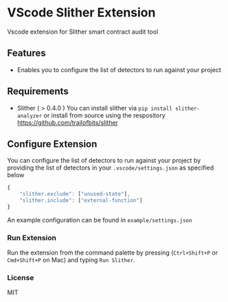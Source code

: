 # VScode Slither Extension

Vscode extension for Slither smart contract audit tool

## Features
* Enables you to configure the list of detectors to run against your project


## Requirements
* Slither ( > 0.4.0 ) 
You can install slither via `pip install slither-analyzer`
or install from source using the respository https://github.com/trailofbits/slither

## Configure Extension
You can configure the list of detectors to run against your project by providing the list
of detectors in your `.vscode/settings.json` as specified below

```js
{
    "slither.exclude": ["unused-state"],
    "slither.include": ["external-function"]
}
```

An example configuration can be found in `example/settings.json`

### Run Extension
Run the extension from the command palette by pressing (`Ctrl+Shift+P` or `Cmd+Shift+P` on Mac) 
and typing `Run Slither`.


### License
MIT